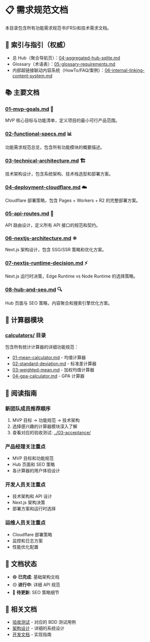 # 📋 需求规范文档

本目录包含所有功能需求规范书(FRS)和技术需求文档。

## 🔎 索引与指引（权威）
- 总 Hub（聚合导航页）：[04-aggregated-hub-sqlite.md](./04-aggregated-hub-sqlite.md)
- Glossary（术语表）：[05-glossary-requirements.md](./05-glossary-requirements.md)
- 内部超链接联动内容系统（HowTo/FAQ/案例）：[06-internal-linking-content-system.md](./06-internal-linking-content-system.md)

## 📚 主要文档

### [01-mvp-goals.md](./01-mvp-goals.md) 🎯
MVP 核心目标与功能清单，定义项目的最小可行产品范围。

### [02-functional-specs.md](./02-functional-specs.md) 📊
功能需求规范总览，包含所有功能模块的概要描述。

### [03-technical-architecture.md](./03-technical-architecture.md) 🏗️
技术架构设计，包含系统架构、技术栈选型和部署方案。

### [04-deployment-cloudflare.md](./04-deployment-cloudflare.md) ☁️
Cloudflare 部署策略，包含 Pages + Workers + R2 的完整部署方案。

### [05-api-routes.md](./05-api-routes.md) 🔌
API 路由设计，定义所有 API 接口的规范和契约。

### [06-nextjs-architecture.md](./06-nextjs-architecture.md) ⚛️
Next.js 架构设计，包含 SSG/SSR 策略和优化方案。

### [07-nextjs-runtime-decision.md](./07-nextjs-runtime-decision.md) ⚡
Next.js 运行时决策，Edge Runtime vs Node Runtime 的选择策略。

### [08-hub-and-seo.md](./08-hub-and-seo.md) 🔍
Hub 页面与 SEO 策略，内容聚合和搜索引擎优化方案。

## 🧮 计算器模块

### [calculators/](./calculators/) 目录
包含所有统计计算器的详细功能规范：

- [01-mean-calculator.md](./calculators/01-mean-calculator.md) - 均值计算器
- [02-standard-deviation.md](./calculators/02-standard-deviation.md) - 标准差计算器  
- [03-weighted-mean.md](./calculators/03-weighted-mean.md) - 加权均值计算器
- [04-gpa-calculator.md](./calculators/04-gpa-calculator.md) - GPA 计算器

## 📖 阅读指南

### 新团队成员推荐顺序
1. MVP 目标 → 功能规范 → 技术架构
2. 选择感兴趣的计算器模块深入了解
3. 查看对应的验收测试: [../03-acceptance/](../03-acceptance/)

### 产品经理关注重点
- MVP 目标和功能规范
- Hub 页面和 SEO 策略
- 各计算器的用户体验设计

### 开发人员关注重点  
- 技术架构和 API 设计
- Next.js 架构决策
- 部署方案和运行时选择

### 运维人员关注重点
- Cloudflare 部署策略
- 监控和日志方案
- 性能优化配置

## 🔄 文档状态

- 🟢 **已完成**: 基础架构文档
- 🟡 **进行中**: 详细 API 规范
- 🔴 **待更新**: SEO 策略细节

## 🔗 相关文档

- [验收测试](../03-acceptance/) - 对应的 BDD 测试用例
- [架构设计](../04-architecture/) - 详细的系统设计
- [开发文档](../05-development/) - 实现指南
